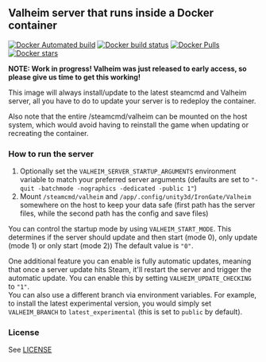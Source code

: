 ## Valheim server that runs inside a Docker container
[![Docker Automated build](https://img.shields.io/docker/automated/didstopia/valheim-server.svg)](https://hub.docker.com/r/didstopia/valheim-server/)
[![Docker build status](https://img.shields.io/docker/build/didstopia/valheim-server.svg)](https://hub.docker.com/r/didstopia/valheim-server/)
[![Docker Pulls](https://img.shields.io/docker/pulls/didstopia/valheim-server.svg)](https://hub.docker.com/r/didstopia/valheim-server/)
[![Docker stars](https://img.shields.io/docker/stars/didstopia/valheim-server.svg)](https://hub.docker.com/r/didstopia/valheim-server)

**NOTE: Work in progress! Valheim was just released to early access, so please give us time to get this working!**

This image will always install/update to the latest steamcmd and Valheim server, all you have to do to update your server is to redeploy the container.

Also note that the entire /steamcmd/valheim can be mounted on the host system, which would avoid having to reinstall the game when updating or recreating the container.

### How to run the server
1. Optionally set the ```VALHEIM_SERVER_STARTUP_ARGUMENTS``` environment variable to match your preferred server arguments (defaults are set to ```"-quit -batchmode -nographics -dedicated -public 1"```)
2. Mount ```/steamcmd/valheim``` and ```/app/.config/unity3d/IronGate/Valheim``` somewhere on the host to keep your data safe (first path has the server files, while the second path has the config and save files)

You can control the startup mode by using ```VALHEIM_START_MODE```. This determines if the server should update and then start (mode 0), only update (mode 1) or only start (mode 2)) The default value is ```"0"```.

One additional feature you can enable is fully automatic updates, meaning that once a server update hits Steam, it'll restart the server and trigger the automatic update. You can enable this by setting ```VALHEIM_UPDATE_CHECKING``` to ```"1"```.  
You can also use a different branch via environment variables. For example, to install the latest experimental version, you would simply set ```VALHEIM_BRANCH``` to ```latest_experimental``` (this is set to ```public``` by default).

### License

See [LICENSE](LICENSE)
